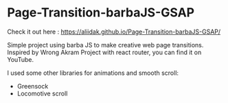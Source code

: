 # Page-Transition-barbaJS-GSAP

Check it out here : https://aliidak.github.io/Page-Transition-barbaJS-GSAP/

Simple project using barba JS to make creative web page transitions. Inspired by Wrong Akram Project with react router, you can find it on YouTube.

I used some other libraries for animations and smooth scroll:

- Greensock
- Locomotive scroll
